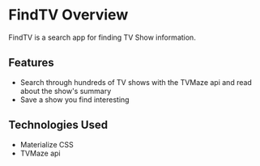 # FindTV Overview

FindTV is a search app for finding TV Show information. 

## Features

- Search through hundreds of TV shows with the TVMaze api and read about the show's summary
- Save a show you find interesting

## Technologies Used
- Materialize CSS
- TVMaze api
